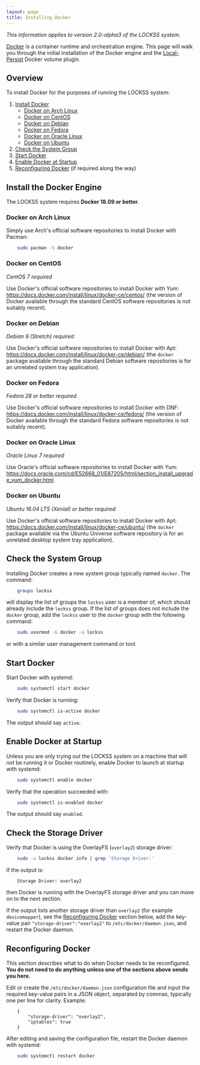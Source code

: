 ```yaml
---
layout: page
title: Installing Docker
---
```


*This information applies to version 2.0-alpha3 of the LOCKSS system.*

[Docker](https://www.docker.com/) is a container runtime and orchestration engine. This page will walk you through the initial installation of the Docker engine and the [Local-Persist](https://github.com/MatchbookLab/local-persist) Docker volume plugin.

## Overview

To install Docker for the purposes of running the LOCKSS system:

1.  [Install Docker](#install-docker)
    *   [Docker on Arch Linux](#docker-on-arch-linux)
    *   [Docker on CentOS](#docker-on-centos)
    *   [Docker on Debian](#docker-on-debian)
    *   [Docker on Fedora](#docker-on-fedora)
    *   [Docker on Oracle Linux](#docker-on-oracle-linux)
    *   [Docker on Ubuntu](#docker-on-ubuntu)
1.  [Check the System Group](#check-the-system-group)
1.  [Start Docker](#start-docker)
1.  [Enable Docker at Startup](#enable-docker-at-startup)
1.  [Reconfiguring Docker](#reconfiguring-docker) (if required along the way)

## Install the Docker Engine

The LOCKSS system requires **Docker 18.09 or better**.

### Docker on Arch Linux

Simply use Arch's official software repositories to install Docker with Pacman:

```bash
    sudo pacman -S docker
```

### Docker on CentOS

<!-- #osversion -->
*CentOS 7 required*

Use Docker's official software repositories to install Docker with Yum: <https://docs.docker.com/install/linux/docker-ce/centos/> (the version of Docker available through the standard CentOS software repositories is not suitably recent).

### Docker on Debian

<!-- #osversion -->
*Debian 9 (Stretch) required*

Use Docker's official software repositories to install Docker with Apt: <https://docs.docker.com/install/linux/docker-ce/debian/> (the `docker` package available through the standard Debian software repositories is for an unrelated system tray application).

### Docker on Fedora

<!-- #osversion -->
*Fedora 28 or better required*

Use Docker's official software repositories to install Docker with DNF: <https://docs.docker.com/install/linux/docker-ce/fedora/> (the version of Docker available through the standard Fedora software repositories is not suitably recent).

### Docker on Oracle Linux

<!-- #osversion -->
*Oracle Linux 7 required*

Use Oracle's official software repositories to install Docker with Yum: <https://docs.oracle.com/cd/E52668_01/E87205/html/section_install_upgrade_yum_docker.html>.

### Docker on Ubuntu

<!-- #osversion -->
*Ubuntu 16.04 LTS (Xenial) or better required*

Use Docker's official software repositories to install Docker with Apt: <https://docs.docker.com/install/linux/docker-ce/ubuntu/> (the `docker` package available via the Ubuntu Universe software repository is for an unrelated desktop system tray application).

## Check the System Group

Installing Docker creates a new system group typically named `docker`. The command:

```bash
    groups lockss
```

will display the list of groups the `lockss` user is a member of, which should already include the `lockss` group. If the list of groups does not include the `docker` group, add the `lockss` user to the `docker` group with the following command:

```bash
    sudo usermod -G docker -a lockss
```

or with a similar user management command or tool.

## Start Docker

Start Docker with systemd:

```bash
    sudo systemctl start docker
```

Verify that Docker is running:

```bash
    sudo systemctl is-active docker
```

The output should say `active`.

## Enable Docker at Startup

Unless you are only trying out the LOCKSS system on a machine that will not be running it or Docker routinely, enable Docker to launch at startup with systemd:

```bash
    sudo systemctl enable docker
```

Verify that the operation succeeded with:

```bash
    sudo systemctl is-enabled docker
```

The output should say `enabled`.

## Check the Storage Driver

Verify that Docker is using the OverlayFS (`overlay2`) storage driver:

```bash
    sudo -u lockss docker info | grep 'Storage Driver:'
```

If the output is:

```text
    Storage Driver: overlay2
```

then Docker is running with the OverlayFS storage driver and you can move on to the next section.

If the output lists another storage driver than `overlay2` (for example `devicemapper`), see the [Reconfiguring Docker](#reconfiguring-docker) section below, add the key-value pair `"storage-driver":"overlay2"` to `/etc/docker/daemon.json`, and restart the Docker daemon.

## Reconfiguring Docker

This section describes what to do when Docker needs to be reconfigured. **You do not need to do anything unless one of the sections above sends you here.**

Edit or create the `/etc/docker/daemon.json` configuration file and input the required key-value pairs in a JSON object, separated by commas, typically one per line for clarity. Example:

```text
    {
        "storage-driver": "overlay2",
        "iptables": true
    }
```

After editing and saving the configuration file, restart the Docker daemon with systemd:

```bash
    sudo systemctl restart docker
```
